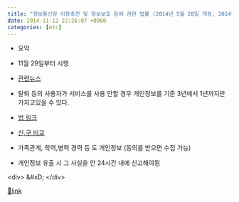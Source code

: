 ```yaml
---
title: "정보통신망 이용촉진 및 정보보호 등에 관한 법률 (2014년 5월 28일 개정, 2014년 11월 29일 시행)"
date: 2014-11-12 22:26:07 +0900
categories: [etc]
---
```


- 요약
- 11월 29일부터 시행
- [관련뉴스](http://news.naver.com/main/read.nhn?mode=LSD&mid=sec&sid1=105&oid=029&aid=0002252714 "관련뉴스")
- 탈퇴 등의 사용자가 서비스를 사용 안할 경우 개인정보를 기준 3년에서 1년까지만 가지고있을 수 있다.

- [법 링크](http://www.law.go.kr/lsInfoP.do?lsiSeq=154247&ancYd=20140528&ancNo=12681&efYd=20141129&nwJoYnInfo=N&efGubun=Y&chrClsCd=010202#0000 "법 링크")
- [신,구 비교](http://www.law.go.kr/lsInfoP.do?lsiSeq=154247&ancYd=20140528&ancNo=12681&efYd=20141129&nwJoYnInfo=N&efGubun=Y&chrClsCd=010202#0000 "신,구 비교")

- 가족관계, 학력,병력 경력 등 도 개인정보 (동의를 받으면 수집 가능)
- 개인정보 유출 시 그 사실을 안 24시간 내에 신고해야됨


  
&lt;div&gt;  &amp;#xD;
&lt;/div&gt;


[🔗link](http://www.mins01.com/mh/tech/read/907)